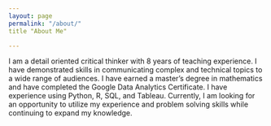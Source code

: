 ```yaml
---
layout: page
permalink: "/about/"
title "About Me"

---
```



I am a detail oriented critical thinker with 8 years of teaching experience. I have demonstrated skills in communicating complex and technical topics to a wide range of audiences. I have earned a master’s degree in mathematics and have completed the Google Data Analytics Certificate. I have experience using Python, R, SQL, and Tableau. Currently, I am looking for an opportunity to utilize my experience and problem solving skills while continuing to expand my knowledge.
